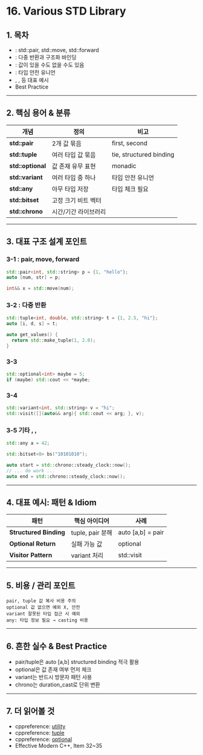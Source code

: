 # 16. Various STD Library

## 1. 목차
- <utility> : std::pair, std::move, std::forward
- <tuple> : 다중 반환과 구조화 바인딩
- <optional> : 값이 있을 수도 없을 수도 있음
- <variant> : 타입 안전 유니언
- <any>, <bitset>, <chrono> 등 대표 예시
- Best Practice

---

## 2. 핵심 용어 & 분류
| 개념 | 정의 | 비고 |
|------|------|------|
| **std::pair** | 2개 값 묶음 | first, second |
| **std::tuple** | 여러 타입 값 묶음 | tie, structured binding |
| **std::optional** | 값 존재 유무 표현 | monadic |
| **std::variant** | 여러 타입 중 하나 | 타입 안전 유니언 |
| **std::any** | 아무 타입 저장 | 타입 체크 필요 |
| **std::bitset** | 고정 크기 비트 벡터 | |
| **std::chrono** | 시간/기간 라이브러리 | |

---

## 3. 대표 구조 설계 포인트

### 3-1 <utility> : pair, move, forward
```cpp
std::pair<int, std::string> p = {1, "hello"};
auto [num, str] = p;

int&& x = std::move(num);
```

### 3-2 <tuple> : 다중 반환
```cpp
std::tuple<int, double, std::string> t = {1, 2.5, "hi"};
auto [i, d, s] = t;

auto get_values() {
  return std::make_tuple(1, 2.0);
}
```

### 3-3 <optional>
```cpp
std::optional<int> maybe = 5;
if (maybe) std::cout << *maybe;
```

### 3-4 <variant>
```cpp
std::variant<int, std::string> v = "hi";
std::visit([](auto&& arg){ std::cout << arg; }, v);
```

### 3-5 기타 <any>, <bitset>, <chrono>
```cpp
std::any a = 42;

std::bitset<8> bs("10101010");

auto start = std::chrono::steady_clock::now();
// ... do work ...
auto end = std::chrono::steady_clock::now();
```

---

## 4. 대표 예시: 패턴 & Idiom
| 패턴 | 핵심 아이디어 | 사례 |
|------|----------------|------|
| **Structured Binding** | tuple, pair 분해 | auto [a,b] = pair |
| **Optional Return** | 실패 가능 값 | optional<T> |
| **Visitor Pattern** | variant 처리 | std::visit |

---

## 5. 비용 / 관리 포인트
```text
pair, tuple 값 복사 비용 주의
optional 값 없으면 예외 X, 안전
variant 잘못된 타입 접근 시 예외
any: 타입 정보 필요 → casting 비용
```

---

## 6. 흔한 실수 & Best Practice
- pair/tuple은 auto [a,b] structured binding 적극 활용
- optional은 값 존재 여부 먼저 체크
- variant는 반드시 방문자 패턴 사용
- chrono는 duration_cast로 단위 변환

---

## 7. 더 읽어볼 것
- cppreference: [utility](https://en.cppreference.com/w/cpp/utility)
- cppreference: [tuple](https://en.cppreference.com/w/cpp/utility/tuple)
- cppreference: [optional](https://en.cppreference.com/w/cpp/utility/optional)
- Effective Modern C++, Item 32~35
